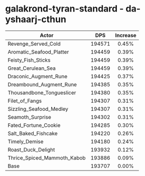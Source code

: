 # galakrond-tyran-standard - da-yshaarj-cthun
| Actor | DPS | Increase |
|---|:---:|:---:|
|Revenge_Served_Cold|194571|0.45%|
|Aromatic_Seafood_Platter|194459|0.39%|
|Feisty_Fish_Sticks|194459|0.39%|
|Great_Cerulean_Sea|194459|0.39%|
|Draconic_Augment_Rune|194425|0.37%|
|Dreambound_Augment_Rune|194385|0.35%|
|Thousandbone_Tongueslicer|194380|0.35%|
|Filet_of_Fangs|194307|0.31%|
|Sizzling_Seafood_Medley|194307|0.31%|
|Seamoth_Surprise|194302|0.31%|
|Fated_Fortune_Cookie|194285|0.30%|
|Salt_Baked_Fishcake|194220|0.26%|
|Timely_Demise|194180|0.24%|
|Roast_Duck_Delight|193932|0.12%|
|Thrice_Spiced_Mammoth_Kabob|193886|0.09%|
|Base|193707|0.00%|
